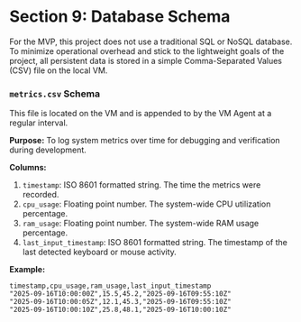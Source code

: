 # Section 9: Database Schema

For the MVP, this project does not use a traditional SQL or NoSQL database. To minimize operational overhead and stick to the lightweight goals of the project, all persistent data is stored in a simple Comma-Separated Values (CSV) file on the local VM.

### `metrics.csv` Schema
This file is located on the VM and is appended to by the VM Agent at a regular interval.

**Purpose:** To log system metrics over time for debugging and verification during development.

**Columns:**
1.  `timestamp`: ISO 8601 formatted string. The time the metrics were recorded.
2.  `cpu_usage`: Floating point number. The system-wide CPU utilization percentage.
3.  `ram_usage`: Floating point number. The system-wide RAM usage percentage.
4.  `last_input_timestamp`: ISO 8601 formatted string. The timestamp of the last detected keyboard or mouse activity.

**Example:**
```csv
timestamp,cpu_usage,ram_usage,last_input_timestamp
"2025-09-16T10:00:00Z",15.5,45.2,"2025-09-16T09:55:10Z"
"2025-09-16T10:00:05Z",12.1,45.3,"2025-09-16T09:55:10Z"
"2025-09-16T10:00:10Z",25.8,48.1,"2025-09-16T10:00:10Z"
```
